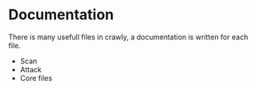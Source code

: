# Documentation

There is many usefull files in crawly, a documentation is written for each file.

* Scan
* Attack
* Core files